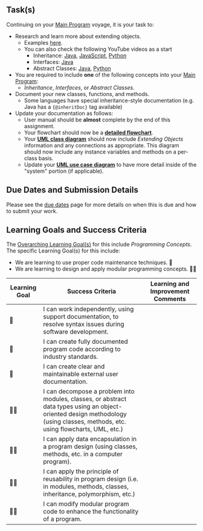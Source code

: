 ## Task(s)

Continuing on your [Main Program](./Main-Program) voyage, it is your task to:
* Research and learn more about extending objects.  
  * Examples [here][Ex].
  * You can also check the following YouTube videos as a start
    * Inheritance: [Java][1], [JavaScript][2], [Python][3]
    * Interfaces: [Java][4]
    * Abstract Classes: [Java][5], [Python][7]
* You are required to include **one** of the following concepts into your [Main Program](./Main-Program):
  * _Inheritance_, _Interfaces_, or _Abstract Classes_.
* Document your new classes, functions, and methods.
  * Some languages have special inheritance-style documentation (e.g. Java has a ```{@inheritDoc}``` tag available)
* Update your documentation as follows:
  * User manual should be **almost** complete by the end of this assignment.
  * Your flowchart should now be a [**detailed flowchart**][Flow].
  * Your [**UML class diagram**](./UML-Notes) should now include _Extending Objects_ information and any connections as appropriate.  This diagram should now include any instance variables and methods on a per-class basis.
  * Update your [**UML use case diagram**](./UML-Notes) to have more detail inside of the "system" portion (if applicable).

## Due Dates and Submission Details

Please see the [due dates](./Due-Dates-and-Submission-Details) page for more details on when this is due and how to submit your work.

## Learning Goals and Success Criteria

The [Overarching Learning Goal(s)](./images/ICS4U.jpg) for this include _Programming Concepts_.
The specific Learning Goal(s) for this include:
  * We are learning to use proper code maintenance techniques. &#x1F4D8;
  * We are learning to design and apply modular programming concepts. &#x1F4D8;&#x1F4D8;

| Learning Goal | Success Criteria | Learning and Improvement Comments |
| ------------- | ---------------- | --------------------------------- |
| &#x1F4D8; | I can work independently, using support documentation, to resolve syntax issues during software development. | |
| &#x1F4D8; | I can create fully documented program code according to industry standards. | |
| &#x1F4D8; | I can create clear and maintainable external user documentation. | |
| &#x1F4D8;&#x1F4D8; | I can decompose a problem into modules, classes, or abstract data types using an object-oriented design methodology (using classes, methods, etc. using flowcharts, UML, etc.) | |
| &#x1F4D8;&#x1F4D8; | I can apply data encapsulation in a program design (using classes, methods, etc. in a computer program). | |
| &#x1F4D8;&#x1F4D8; | I can apply the principle of reusability in program design (i.e. in modules, methods, classes, inheritance, polymorphism, etc.) | |
| &#x1F4D8;&#x1F4D8; | I can modify modular program code to enhance the functionality of a program. | |

[1]: https://www.youtube.com/watch?v=zbVAU7lK25Q
[2]: https://www.youtube.com/watch?v=MfxBfRD0FVU
[3]: https://www.youtube.com/watch?v=RSl87lqOXDE
[4]: https://www.youtube.com/watch?v=mSjAJn4hUqg
[5]: https://www.youtube.com/watch?v=52frlN8webg
[6]: #
[7]: https://www.youtube.com/watch?v=UDmJGvM-OUw
[Flow]: https://github.com/mrseidel-classes/ICS3U/wiki/Flowcharting-Notes
[Ex]: https://github.com/mrseidel-classes/ICS4U/tree/master/examples/extending-objects
